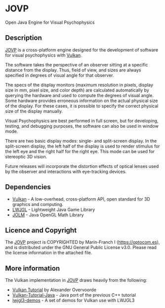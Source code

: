 # JOVP
Open Java Engine for Visual Psychophysics

## Description
[JOVP](https://github.com/imarinfr/JOVP/) is a cross-platform engine designed for the development of software for visual psychophysics with
[Vulkan](https://www.vulkan.org/).

The software takes the perspective of an observer sitting at a specific distance from the display. Thus, field of view,
and sizes are always specified in degrees of visual angle for that observer.

The specs of the display monitors (maximum resolution in pixels, display size in mm, pixel size, and color depth)
are calculated automatically by querying the hardware and used to compute the degrees of visual angle. Some hardware
provides erroneous information on the actual physical size of the display. For these cases, it is possible to specify
the correct physical size of the display manually. 

Visual Psychophysics are best performed in full screen, but for developing, testing, and debugging purposes, the
software can also be used in window mode.

There are two basic display modes: single- and split-screen display. In the split-screen display, the left half of the
display is used to render stimulus for the left eye and the right half for the right eye. This mode can be used for
stereoptic 3D vision.

Future releases will incorporate the distortion effects of optical lenses used by the observer and interactions with
eye-tracking devices.

## Dependencies
* [Vulkan](https://www.vulkan.org/) - A low-overhead, cross-platform API, open standard for 3D graphics and computing.
* [LWJGL](https://www.lwjgl.org/) - Lightweight Java Game Library
* [JOLM](https://github.com/JOML-CI/JOML/) - Java OpenGL Math Library
  
## Licence and Copyright
The [JOVP](https://github.com/imarinfr/jovp) project is COPYRIGHTED by Marín-Franch I (https://optocom.es), and is
distributed under the GNU General Public License v3.0. Please read the license information in the attached file.

## More information
The Vulkan implementation in [JOVP](https://github.com/imarinfr/JOVP/) draws heavily from the following:
* [Vulkan Tutorial](https://vulkan-tutorial.com/) by Alexander Overvoorde
* [Vulkan-Tutorial-Java](https://github.com/Naitsirc98/Vulkan-Tutorial-Java/) - Java port of the previous C++ tutorial
* [lwjgl3-demos](https://github.com/LWJGL/lwjgl3-demos/) - A set of demos for Vulkan use with LWJGL3

